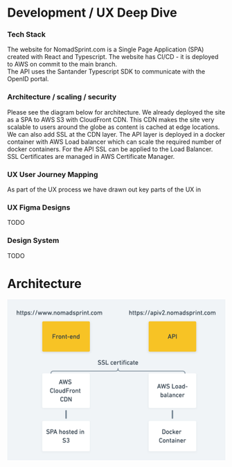 # Development / UX Deep Dive

### Tech Stack
The website for NomadSprint.com is a Single Page Application (SPA) created with React and Typescript. The website has CI/CD - it is deployed to AWS on commit to the main branch.  
The API uses the Santander Typescript SDK to communicate with the OpenID portal.
### Architecture / scaling / security
Please see the diagram below for architecture. We already deployed the site as a SPA to AWS S3 with CloudFront CDN. This CDN makes the site very scalable to users around the globe as content is cached at edge locations. We can also add SSL at the CDN layer. The API layer is deployed in a docker container with AWS Load balancer which can scale the required number of docker containers. For the API SSL can be applied to the Load Balancer. SSL Certificates are managed in AWS Certificate Manager.
### UX User Journey Mapping
As part of the UX process we have drawn out key parts of the UX in 
### UX Figma Designs
TODO
### Design System
TODO

# Architecture
![Architecture](https://github.com/createistic/resources/blob/main/architecture.png)
